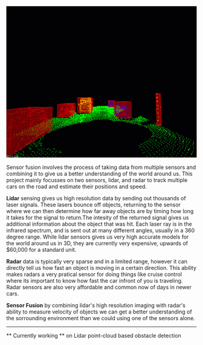<img src="media/ObstacleDetectionFPS.gif" width="700" height="400" />


Sensor fusion involves the process of taking data from multiple sensors and combining it to give us a better understanding of the world around us. This project mainly focusses on two sensors, lidar, and radar to track multiple cars on the road and estimate their positions and speed.

**Lidar** sensing gives us high resolution data by sending out thousands of laser signals. These lasers bounce off objects, returning to the sensor where we can then determine how far away objects are by timing how long it takes for the signal to return.The intesity of the returned signal gives us additional information about the object that was hit. Each laser ray is in the infrared spectrum, and is sent out at many different angles, usually in a 360 degree range. While lidar sensors gives us very high accurate models for the world around us in 3D, they are currently very expensive, upwards of $60,000 for a standard unit.

**Radar** data is typically very sparse and in a limited range, however it can directly tell us how fast an object is moving in a certain direction. This ability makes radars a very pratical sensor for doing things like cruise control where its important to know how fast the car infront of you is traveling. Radar sensors are also very affordable and common now of days in newer cars.

**Sensor Fusion** by combining lidar's high resolution imaging with radar's ability to measure velocity of objects we can get a better understanding of the sorrounding environment than we could using one of the sensors alone.

-------------------------------------------------------------------
** Currently working ** on Lidar point-cloud based obstacle detection
